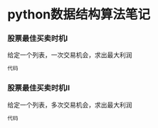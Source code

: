 # python数据结构算法笔记

### 股票最佳买卖时机I

给定一个列表，一次交易机会，求出最大利润
```python
代码
```

### 股票最佳买卖时机II

给定一个列表，多次交易机会，求出最大利润
```python
代码
```


